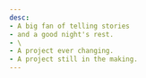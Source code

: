 ```yaml
---
desc:
- A big fan of telling stories
- and a good night's rest.
- \
- A project ever changing.
- A project still in the making. 
---
```

